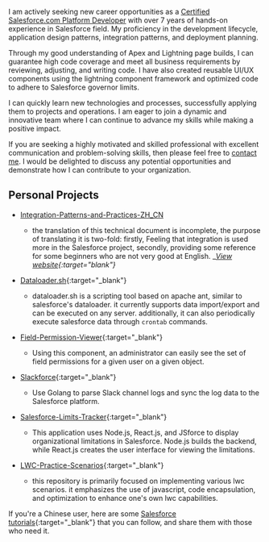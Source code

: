 I am actively seeking new career opportunities as a [Certified Salesforce.com Platform Developer](/img/certifications.png) with over 7 years of hands-on experience in Salesforce field. My proficiency in the development lifecycle, application design patterns, integration patterns, and deployment planning.

Through my good understanding of Apex and Lightning page builds, I can guarantee high code coverage and meet all business requirements by reviewing, adjusting, and writing code. I have also created reusable UI/UX components using the lightning component framework and optimized code to adhere to Salesforce governor limits.

I can quickly learn new technologies and processes, successfully applying them to projects and operations. I am eager to join a dynamic and innovative team where I can continue to advance my skills while making a positive impact.

If you are seeking a highly motivated and skilled professional with excellent communication and problem-solving skills, then please feel free to [contact me](mailto:imdongyannan@gmail.com). I would be delighted to discuss any potential opportunities and demonstrate how I can contribute to your organization.

## Personal Projects

- [Integration-Patterns-and-Practices-ZH_CN](https://github.com/dyncan/Integration-Patterns-and-Practices-ZH_CN) 
  - the translation of this technical document is incomplete, the purpose of translating it is two-fold: firstly, Feeling that integration is used more in the Salesforce project, secondly, providing some reference for some beginners who are not very good at English. __[View website](http://dyncan.com/Integration-Patterns-and-Practices-ZH_CN/){:target="_blank"}__

- [Dataloader.sh](https://github.com/dyncan/dataloader.sh){:target="_blank"}
  - dataloader.sh is a scripting tool based on apache ant, similar to salesforce's dataloader. it currently supports data import/export and can be executed on any server. additionally, it can also periodically execute salesforce data through `crontab` commands.

- [Field-Permission-Viewer](https://github.com/dyncan/Field-Permission-Viewer){:target="_blank"}
  - Using this component, an administrator can easily see the set of field permissions for a given user on a given object.

- [Slackforce](https://github.com/dyncan/slackforce){:target="_blank"}
  - Use Golang to parse Slack channel logs and sync the log data to the Salesforce platform.

- [Salesforce-Limits-Tracker](https://github.com/dyncan/Salesforce-Limits-Tracker){:target="_blank"}
  - This application uses Node.js, React.js, and JSforce to display organizational limitations in Salesforce. Node.js builds the backend, while React.js creates the user interface for viewing the limitations.

- [LWC-Practice-Scenarios](https://github.com/dyncan/lwc-practice-scenarios){:target="_blank"}
  - this repository is primarily focused on implementing various lwc scenarios. it emphasizes the use of javascript, code encapsulation, and optimization to enhance one's own lwc capabilities.

If you're a Chinese user, here are some [Salesforce tutorials](https://space.bilibili.com/12506997){:target="_blank"} that you can follow, and share them with those who need it.